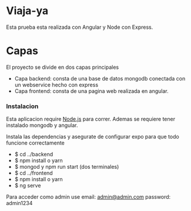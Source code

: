 # Viaja-ya

Esta prueba esta realizada con Angular y Node con Express.

# Capas
El proyecto se divide en dos capas principales
  - Capa backend: consta de una base de datos mongodb conectada con un webservice hecho con express
  - Capa frontend: consta de una pagina web realizada en angular.
### Instalacion

Esta aplicacion require [Node.js](https://nodejs.org/) para correr.
Ademas se requiere tener instalado mongodb y angular.



Instala las dependencias y asegurate de configurar expo para que todo funcione correctamente

- $ cd ../backend
- $ npm install o yarn
- $ mongod y npm run start (dos terminales)
- $ cd ../frontend
- $ npm install o yarn 
- $ ng serve

Para acceder como admin use email: admin@admin.com password: admin1234 
